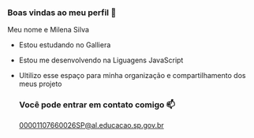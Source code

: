 ### Boas vindas ao meu perfil  💙

 Meu nome e Milena Silva
 - Estou estudando no Galliera
 - Estou me desenvolvendo na Liguagens JavaScript
 - Ultilizo esse espaço para minha organização e compartilhamento dos meus projeto

   ### Você pode entrar em contato comigo 📫

   00001107660026SP@al.educacao.sp.gov.br

   
